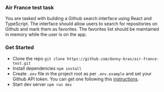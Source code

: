 ### Air France test task

You are tasked with building a Github search interface using React and
TypeScript. The interface should allow users to search for repositories on Github
and mark them as favorites. The favorites list should be maintained in memory
while the user is on the app. 


### Get Started

 - Clone the repo `git clone https://github.com/donny-bras/air-france-test.git`
 - Install dependencies `npm install`
 - Create `.env` file in the project root as per `.env.example` and set your Github API token. You can get one following this [instructions](https://docs.github.com/en/authentication/keeping-your-account-and-data-secure/managing-your-personal-access-tokens).
 - Start dev server `npm run dev`